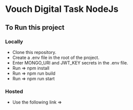 # Vouch Digital Task NodeJs

## To Run this project

### Locally

- Clone this repository.
- Create a .env file in the root of the project.
- Enter MONGO_URI and JWT_KEY secrets in the .env file.
- Run => npm install
- Run => npm run build
- Run => npm run start

### Hosted

- Use the following link =>
